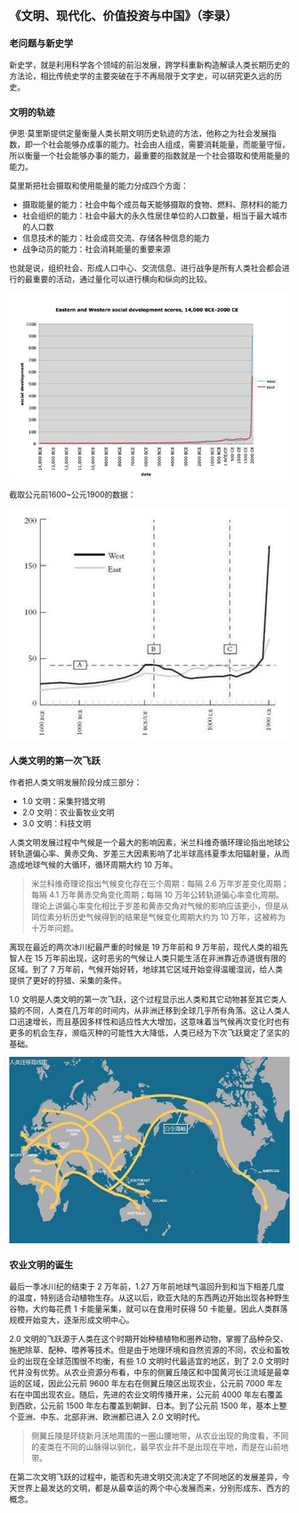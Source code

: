 ## 《文明、现代化、价值投资与中国》（李录）


### 老问题与新史学

新史学，就是利用科学各个领域的前沿发展，跨学科重新构造解读人类长期历史的方法论，相比传统史学的主要突破在于不再局限于文字史，可以研究更久远的历史。


### 文明的轨迹

伊恩·莫里斯提供定量衡量人类长期文明历史轨迹的方法，他称之为社会发展指数，即一个社会能够办成事的能力。社会由人组成，需要消耗能量，而能量守恒，所以衡量一个社会能够办事的能力，最重要的指数就是一个社会摄取和使用能量的能力。

莫里斯把社会摄取和使用能量的能力分成四个方面：

* 摄取能量的能力：社会中每个成员每天能够摄取的食物、燃料、原材料的能力
* 社会组织的能力：社会中最大的永久性居住单位的人口数量，相当于最大城市的人口数
* 信息技术的能力：社会成员交流、存储各种信息的能力
* 战争动员的能力：社会消耗能量的重要来源

也就是说，组织社会、形成人口中心、交流信息、进行战争是所有人类社会都会进行的最重要的活动，通过量化可以进行横向和纵向的比较。

![](book-civilization-modernization-value-investment-china/ian-morris-social-development.png)

截取公元前1600~公元1900的数据：

![](book-civilization-modernization-value-investment-china/ian-morris-social-development-1600bce-1900ce.png)


### 人类文明的第一次飞跃

作者把人类文明发展阶段分成三部分：

* 1.0 文明：采集狩猎文明
* 2.0 文明：农业畜牧业文明
* 3.0 文明：科技文明

人类文明发展过程中气候是一个最大的影响因素，米兰科维奇循环理论指出地球公转轨道偏心率、黄赤交角、岁差三大因素影响了北半球高纬夏季太阳辐射量，从而造成地球气候的大循环，循环周期大约 10 万年。

> 米兰科维奇理论指出气候变化存在三个周期：每隔 2.6 万年岁差变化周期；每隔 4.1 万年黄赤交角变化周期；每隔 10 万年公转轨道偏心率变化周期。理论上讲偏心率变化相比于岁差和黄赤交角对气候的影响应该更小，但是从同位素分析历史气候得到的结果是气候变化周期大约为 10 万年，这被称为十万年问题。

离现在最近的两次冰川纪最严重的时候是 19 万年前和 9 万年前，现代人类的祖先智人在 15 万年前出现，这时恶劣的气候让人类只能生活在非洲靠近赤道很有限的区域。到了 7 万年前，气候开始好转，地球其它区域开始变得温暖湿润，给人类提供了更好的狩猎、采集的条件。

1.0 文明是人类文明的第一次飞跃，这个过程显示出人类和其它动物甚至其它类人猿的不同，人类在几万年的时间内，从非洲迁移到全球几乎所有角落。这让人类人口迅速增长，而且基因多样性和适应性大大增加，这意味着当气候再次变化时也有更多的机会生存，濒临灭种的可能性大大降低，人类已经为下次飞跃奠定了坚实的基础。

![](book-civilization-modernization-value-investment-china/human-migration.jpg)


### 农业文明的诞生

最后一季冰川纪的结束于 2 万年前，1.27 万年前地球气温回升到和当下相差几度的温度，特别适合动植物生存。从这以后，欧亚大陆的东西两边开始出现各种野生谷物，大约每花费 1 卡能量采集，就可以在食用时获得 50 卡能量。因此人类群落规模开始变大，逐渐形成文明中心。

2.0 文明的飞跃源于人类在这个时期开始种植植物和圈养动物，掌握了品种杂交、施肥除草、配种、喂养等技术。但是由于地理环境和自然资源的不同，农业和畜牧业的出现在全球范围很不均衡，有些 1.0 文明时代最适宜的地区，到了 2.0 文明时代并没有优势。从农业资源分布看，中东的侧翼丘陵区和中国黄河长江流域是最幸运的区域，因此公元前 9600 年左右在侧翼丘陵区出现农业，公元前 7000 年左右在中国出现农业。随后，先进的农业文明传播开来，公元前 4000 年左右覆盖到西欧，公元前 1500 年左右覆盖到朝鲜、日本。到了公元前 1500 年，基本上整个亚洲、中东、北部非洲、欧洲都已进入 2.0 文明时代。

> 侧翼丘陵是环绕新月沃地周围的一圈山腰地带，从农业出现的角度看，不同的麦类在不同的山脉得以驯化，最早农业并不是出现在平地，而是在山前地带。

在第二次文明飞跃的过程中，能否和先进文明交流决定了不同地区的发展差异，今天世界上最发达的文明，都是从最幸运的两个中心发展而来，分别形成东、西方的概念。


